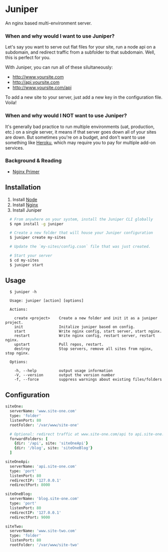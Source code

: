 Juniper
========

An nginx based multi-environment server.

### When and why would I want to use Juniper?
Let's say you want to serve out flat files for your site, run a node api on a subdomain, and redirect traffic from a subfolder to that subdomain. Well, this is perfect for you.

With Juniper, you can run all of these silultaneously:
  * http://www.yoursite.com
  * http://api.yoursite.com
  * http://www.yoursite.com/api

To add a new site to your server, just add a new key in the configuration file. Voila!

### When and why would I NOT want to use Juniper?
It's generally bad practice to run multiple environments (uat, production, etc.) on a single server, it means if that server goes down all of your sites are down. But sometimes you're on a budget, and don't want to use something like [Heroku](https://www.heroku.com/), which may require you to pay for multiple add-on services.

### Background & Reading
* [Nginx Primer](http://blog.martinfjordvald.com/2010/07/nginx-primer/)


Installation
------------

  1. Install [Node](https://github.com/joyent/node/wiki/installing-node.js-via-package-manager)
  2. Install [Nginx](http://wiki.nginx.org/Install)
  3. Install Juniper

```bash
  # From anywhere on your system, install the Juniper CLI globally
  $ npm install -g juniper

  # Create a new folder that will house your Juniper configuration
  $ juniper create my-sites

  # Update the `my-sites/config.cson` file that was just created.

  # Start your server
  $ cd my-sites
  $ juniper start
```

Usage
-----

```
  $ juniper -h

  Usage: juniper [action] [options]

  Actions:

    create <project>    Create a new folder and init it as a juniper project.
    init                Initalize juniper based on config.
    start               Write nginx config, start server, start nginx.
    restart             Write nginx config, restart server, restart nginx.
    upstart             Pull repos, restart.
    destroy             Stop servers, remove all sites from nginx, stop nginx.

  Options:

    -h, --help          output usage information
    -V, --version       output the version number
    -f, --force         suppress warnings about existing files/folders

```

Configuration
-------------
```cson
siteOne:
  serverName: 'www.site-one.com'
  type: 'folder'
  listenPort: 80
  rootFolder: '/var/www/site-one'

  # Optional: redirect traffic at www.site-one.com/api to api.site-one.com
  forwardFolders: [
    {dir: '/api', site: 'siteOneApi'}
    {dir: '/blog', site: 'siteOneBlog'}
  ]

siteOneApi:
  serverName: 'api.site-one.com'
  type: 'port'
  listenPort: 80
  redirectIP: '127.0.0.1'
  redirectPort: 8000

siteOneBlog:
  serverName: 'blog.site-one.com'
  type: 'port'
  listenPort: 80
  redirectIP: '127.0.0.1'
  redirectPort: 9000

siteTwo:
  serverName: 'www.site-two.com'
  type: 'folder'
  listenPort: 80
  rootFolder: '/var/www/site-two'
```

